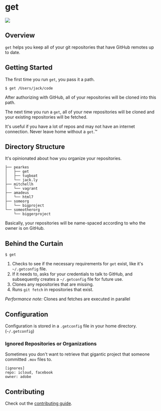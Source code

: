 # get

![](https://f.cloud.github.com/assets/846194/491605/3c2635ee-ba44-11e2-9d04-01b3922aec8a.gif)

## Overview

`get` helps you keep all of your git repositories that have GitHub
remotes up to date.

## Getting Started

The first time you run `get`, you pass it a path.

    $ get /Users/jack/code

After authorizing with GitHub, all of your repositories will
be cloned into this path.

The next time you run a `get`, all of your new repositories will be cloned
and your existing repositories will be fetched.

It's useful if you have a lot of repos and may not have an
internet connection. Never leave home without a `get`.™

## Directory Structure

It's opinionated about how you organize your repositories.

    ├── pearkes
    │   ├── get
    │   ├── tugboat
    │   └── jack.ly
    ├── mitchellh
    │   └── vagrant
    ├── amadeus
    │   └── html7
    ├── someorg
    │   └── bigproject
    └── someotherorg
        └── biggerproject

Basically, your repositories will be name-spaced according
to who the owner is on GitHub.

## Behind the Curtain

    $ get

1. Checks to see if the necessary requirements for `get` exist,
like it's `~/.getconfig` file.
2. If it needs to, asks for your credentials to talk to GitHub, and
subsequently creates a `~/.getconfig` file for future use.
3. Clones any repositories that are missing.
4. Runs `git fetch` in repositories that exist.

*Performance note:* Clones and fetches are executed in parallel

## Configuration

Configuration is stored in a `.getconfig` file in your home directory.
(`~/.getconfig`)

### Ignored Repositories or Organizations

Sometimes you don't want to retrieve that gigantic project that
someone committed `.mov` files to.

    [ignores]
    repo: icloud, facebook
    owner: adobe

## Contributing

Check out the [contributing guide](CONTRIBUTING.md).
